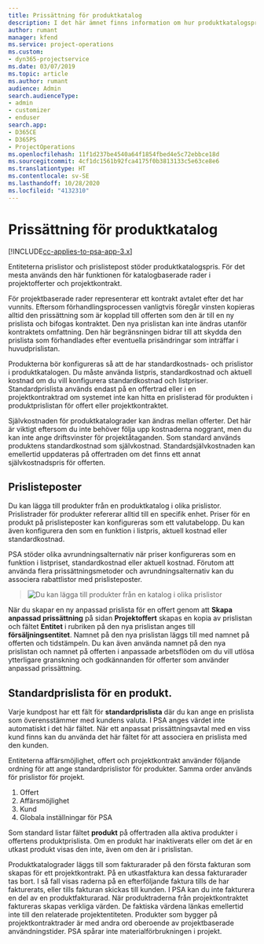 ```yaml
---
title: Prissättning för produktkatalog
description: I det här ämnet finns information om hur produktkatalogspris fungerar i Dynamics 365 Project Service Automation (PSA).
author: rumant
manager: kfend
ms.service: project-operations
ms.custom:
- dyn365-projectservice
ms.date: 03/07/2019
ms.topic: article
ms.author: rumant
audience: Admin
search.audienceType:
- admin
- customizer
- enduser
search.app:
- D365CE
- D365PS
- ProjectOperations
ms.openlocfilehash: 11f1d237be4540a64f1854fbed4e5c72ebbce18d
ms.sourcegitcommit: 4cf1dc1561b92fca4175f0b3813133c5e63ce8e6
ms.translationtype: HT
ms.contentlocale: sv-SE
ms.lasthandoff: 10/28/2020
ms.locfileid: "4132310"
---
```

# <a name="product-catalog-pricing"></a>Prissättning för produktkatalog 

[!INCLUDE[cc-applies-to-psa-app-3.x](../includes/cc-applies-to-psa-app-3x.md)]


Entiteterna prislistor och prislistepost stöder produktkatalogspris. För det mesta används den här funktionen för katalogbaserade rader i projektofferter och projektkontrakt.

För projektbaserade rader representerar ett kontrakt avtalet efter det har vunnits. Eftersom förhandlingsprocessen vanligtvis föregår vinsten kopieras alltid den prissättning som är kopplad till offerten som den är till en ny prislista och bifogas kontraktet. Den nya prislistan kan inte ändras utanför kontraktets omfattning. Den här begränsningen bidrar till att skydda den prislista som förhandlades efter eventuella prisändringar som inträffar i huvudprislistan.

Produkterna bör konfigureras så att de har standardkostnads- och prislistor i produktkatalogen. Du måste använda listpris, standardkostnad och aktuell kostnad om du vill konfigurera standardkostnad och listpriser. Standardprislista används endast på en offertrad eller i en projektkontraktrad om systemet inte kan hitta en prislisterad för produkten i produktprislistan för offert eller projektkontraktet.

Självkostnaden för produktkatalograder kan ändras mellan offerter. Det här är viktigt eftersom du inte behöver följa upp kostnaderna noggrant, men du kan inte ange driftsvinster för projektåtaganden. Som standard används produktens standardkostnad som självkostnad. Standardsjälvkostnaden kan emellertid uppdateras på offertraden om det finns ett annat självkostnadspris för offerten.

## <a name="price-list-items"></a>Prislisteposter

Du kan lägga till produkter från en produktkatalog i olika prislistor. Prislistrader för produkter refererar alltid till en specifik enhet. Priser för en produkt på prislisteposter kan konfigureras som ett valutabelopp. Du kan även konfigurera den som en funktion i listpris, aktuell kostnad eller standardkostnad.

PSA stöder olika avrundningsalternativ när priser konfigureras som en funktion i listpriset, standardkostnad eller aktuell kostnad. Förutom att använda flera prissättningsmetoder och avrundningsalternativ kan du associera rabattlistor med prislisteposter. 

> ![Du kan lägga till produkter från en katalog i olika prislistor](media/basic-guide-16.png)

När du skapar en ny anpassad prislista för en offert genom att **Skapa anpassad prissättning** på sidan **Projektoffert** skapas en kopia av prislistan och fältet **Entitet** i rubriken på den nya prislistan anges till **försäljningsentitet**. Namnet på den nya prislistan läggs till med namnet på offerten och tidstämpeln. Du kan även använda namnet på den nya prislistan och namnet på offerten i anpassade arbetsflöden om du vill utlösa ytterligare granskning och godkännanden för offerter som använder anpassad prissättning.

 
## <a name="default-product-price-list"></a>Standardprislista för en produkt.
Varje kundpost har ett fält för **standardprislista** där du kan ange en prislista som överensstämmer med kundens valuta. I PSA anges värdet inte automatiskt i det här fältet. När ett anpassat prissättningsavtal med en viss kund finns kan du använda det här fältet för att associera en prislista med den kunden.

Entiteterna affärsmöjlighet, offert och projektkontrakt använder följande ordning för att ange standardprislistor för produkter. Samma order används för prislistor för projekt.

1.  Offert
2.  Affärsmöjlighet
3.  Kund
4.  Globala inställningar för PSA

Som standard listar fältet **produkt** på offertraden alla aktiva produkter i offertens produktprislista. Om en produkt har inaktiverats eller om det är en utkast produkt visas den inte, även om den är i prislistan. 

Produktkatalograder läggs till som fakturarader på den första fakturan som skapas för ett projektkontrakt. På en utkastfaktura kan dessa fakturarader tas bort. I så fall visas raderna på en efterföljande faktura tills de har fakturerats, eller tills fakturan skickas till kunden. I PSA kan du inte fakturera en del av en produktfakturarad. När produktraderna från projektkontraktet faktureras skapas verkliga värden. De faktiska värdena länkas emellertid inte till den relaterade projektentiteten. Produkter som bygger på projektkontraktrader är med andra ord oberoende av projektbaserade användningstider. PSA spårar inte materialförbrukningen i projekt.
